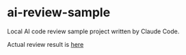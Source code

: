 # ai-review-sample

Local AI code review sample project written by Claude Code.

Actual review result is [here](./review_result.md)
